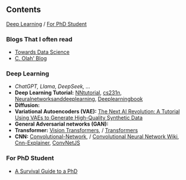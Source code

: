 
## Contents
[Deep Learning](#deep_learning)  /  [For PhD Student](#for_phd_student)

<a name='deep_learning'></a>

### Blogs That I often read
- [Towards Data Science](https://towardsdatascience.com/)
- [C. Olah' Blog](https://colah.github.io/)

### Deep Learning
- *ChatGPT, Llama, DeepSeek, ...*
- **Deep Learning Tutorial:** [NNtutorial](https://github.com/karpathy/karpathy.github.io/blob/master/nntutorial.md), [cs231n](https://cs231n.github.io/), [Neuralnetworksanddeeplearning](http://neuralnetworksanddeeplearning.com/index.html), [Deeplearningbook](https://www.deeplearningbook.org/) 
- **Diffusion:**
- **Variational Autoencoders (VAE):** [The Next AI Revolution: A Tutorial Using VAEs to Generate High-Quality Synthetic Data](https://towardsdatascience.com/the-next-ai-revolution-a-tutorial-using-vaes-to-generate-high-quality-synthetic-data/)
- **General Adversarial networks (GAN):**
- **Transformer:** [Vision Transformers](https://towardsdatascience.com/tag/vision-transformers/),  /  [Transformers](https://towardsdatascience.com/tag/transformers/)
- **CNN:** [Convolutional-Network](https://towardsdatascience.com/tag/convolutional-network/),  /  [Convolutional Neural Network Wiki](https://en.wikipedia.org/wiki/Convolutional_neural_networ), [Cnn-Explainer](https://github.com/poloclub/cnn-explainer), [ConvNetJS](https://cs.stanford.edu/people/karpathy/convnetjs/docs.html)

<a name='for_phd_student'></a>

### For PhD Student
- [A Survival Guide to a PhD](https://karpathy.github.io/2016/09/07/phd/)

